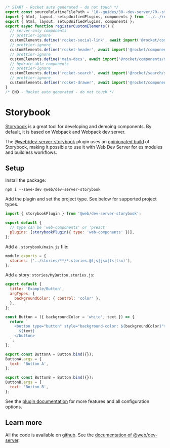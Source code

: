 ```js server
/* START - Rocket auto generated - do not touch */
export const sourceRelativeFilePath = '10--guides/30--dev-server/70--storybook.rocket.md';
import { html, layout, setupUnifiedPlugins, components } from '../../recursive.data.js';
export { html, layout, setupUnifiedPlugins, components };
export async function registerCustomElements() {
  // server-only components
  // prettier-ignore
  customElements.define('rocket-social-link', await import('@rocket/components/social-link.js').then(m => m.RocketSocialLink));
  // prettier-ignore
  customElements.define('rocket-header', await import('@rocket/components/header.js').then(m => m.RocketHeader));
  // prettier-ignore
  customElements.define('main-docs', await import('@rocket/components/main-docs.js').then(m => m.MainDocs));
  // hydrate-able components
  // prettier-ignore
  customElements.define('rocket-search', await import('@rocket/search/search.js').then(m => m.RocketSearch));
  // prettier-ignore
  customElements.define('rocket-drawer', await import('@rocket/components/drawer.js').then(m => m.RocketDrawer));
}
/* END - Rocket auto generated - do not touch */
```

# Storybook

[Storybook](https://storybook.js.org/) is a great tool for developing and demoing components. By default, it is based on Webpack and Webpack dev server.

The [@web/dev-server-storybook](../../docs/dev-server/plugins/storybook.md) plugin uses an [opinionated build](https://github.com/modernweb-dev/storybook-prebuilt) of Storybook, making it possible to use it with Web Dev Server for es modules and buildless workflows.

## Setup

Install the package:

```
npm i --save-dev @web/dev-server-storybook
```

Add the plugin and set the project type. See below for supported project types.

```js
import { storybookPlugin } from '@web/dev-server-storybook';

export default {
  // type can be 'web-components' or 'preact'
  plugins: [storybookPlugin({ type: 'web-components' })],
};
```

Add a `.storybook/main.js` file:

```js
module.exports = {
  stories: ['../stories/**/*.stories.@(js|jsx|ts|tsx)'],
};
```

Add a story: `stories/MyButton.stories.js`:

```js
export default {
  title: 'Example/Button',
  argTypes: {
    backgroundColor: { control: 'color' },
  },
};

const Button = ({ backgroundColor = 'white', text }) => {
  return `
    <button type="button" style="background-color: ${backgroundColor}">
      ${text}
    </button>
  `;
};

export const ButtonA = Button.bind({});
ButtonA.args = {
  text: 'Button A',
};

export const ButtonB = Button.bind({});
ButtonB.args = {
  text: 'Button B',
};
```

See the [plugin documentation](../../docs/dev-server/plugins/storybook.md) for more features and all configuration options.

## Learn more

All the code is available on [github](https://github.com/modernweb-dev/example-projects/tree/master/guides/dev-server).
See the [documentation of @web/dev-server](../../docs/dev-server/overview.md).
